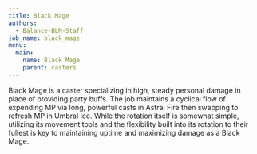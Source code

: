 ```yaml
---
title: Black Mage
authors:
  - Balance-BLM-Staff
job_name: black_mage
menu:
  main:
    name: Black Mage
    parent: casters
---
```


Black Mage is a caster specializing in high, steady personal damage in place of providing party buffs. The job maintains a cyclical flow of expending MP via long, powerful casts in Astral Fire then swapping to refresh MP in Umbral Ice. While the rotation itself is somewhat simple, utilizing its movement tools and the flexibility built into its rotation to their fullest is key to maintaining uptime and maximizing damage as a Black Mage.
